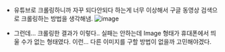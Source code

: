 - 유튜브로 크롤링하니까 자꾸 되다안되다 하는게 너무 이상해서 구글 동영상 검색으로 크롤링하는 방법을 생각해냄.
![image](https://github.com/ChaeDoll/TIL/assets/108540812/b7a56627-d1f2-4362-aaf8-452b1a4a36ef)

- 그런데... 크롤링한 결과가 이렇다.. 실패는 안하는데 Image 형태가 휴대폰에서 띄울 수가 없는 형태였다. 이런... 다른 이미지를 구할 방법이 없을까 고민해야겠다.
